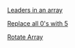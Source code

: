 [Leaders in an array](https://practice.geeksforgeeks.org/problems/leaders-in-an-array/0)

[Replace all 0's with 5](https://practice.geeksforgeeks.org/problems/replace-all-0s-with-5/1)

[Rotate Array](https://practice.geeksforgeeks.org/problems/rotate-array-by-n-elements/0)
